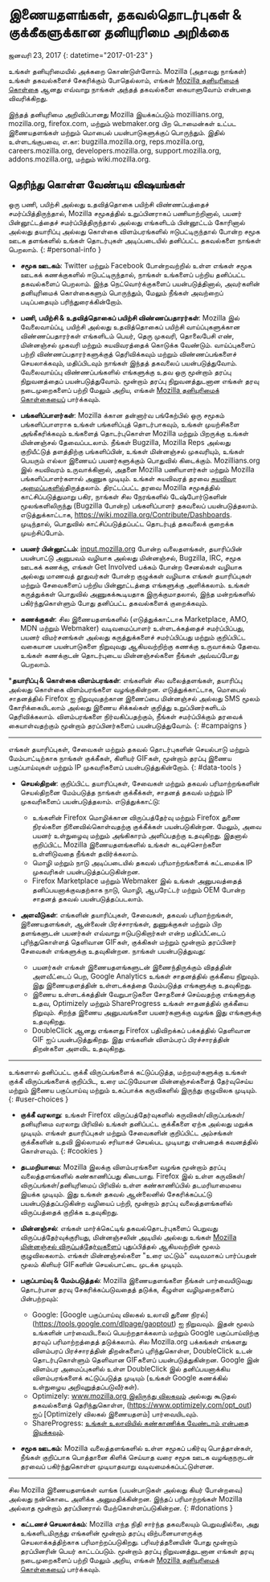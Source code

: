 # இணையதளங்கள், தகவல்தொடர்புகள் & குக்கீகளுக்கான தனியுரிமை அறிக்கை

ஜனவரி 23, 2017
{: datetime="2017-01-23" }

உங்கள் தனியுரிமையில் அக்கறை கொண்டுள்ளோம். Mozilla (அதாவது நாங்கள்) உங்கள் தகவல்களைச் சேகரிக்கும் போதெல்லாம், எங்கள் [Mozilla தனியுரிமைக் கொள்கை](https://www.mozilla.org/privacy/) ஆனது எவ்வாறு நாங்கள் அந்தத் தகவல்களை கையாளுவோம் என்பதை விவரிக்கிறது.

இந்தத் தனியுரிமை அறிவிப்பானது 
Mozilla இயக்கப்படும் mozillians.org, mozilla.org, firefox.com, மற்றும் webmaker.org பிற டொமைன்கள் உட்பட இணையதளங்கள் மற்றும் மொபைல் பயன்பாடுகளுக்குப் பொருந்தும். இதில் உள்ளடங்குபவை, எ.கா: bugzilla.mozilla.org, reps.mozilla.org, careers.mozilla.org, developers.mozilla.org, support.mozilla.org, addons.mozilla.org, மற்றும் wiki.mozilla.org.

## தெரிந்து கொள்ள வேண்டிய விஷயங்கள்

ஒரு பணி, பயிற்சி அல்லது உதவித்தொகை பயிற்சி விண்ணப்பத்தைச் சமர்ப்பித்திருந்தால், Mozilla சமூகத்தில் உறுப்பினராகப் பணியாற்றினால், பயனர் பின்னூட்டத்தைச் சமர்ப்பித்திருந்தால் அல்லது எங்களிடம் பின்னூட்டம் கோரினால் அல்லது தயாரிப்பு அல்லது கொள்கை விளம்பரங்களில் ஈடுபட்டிருந்தால் போன்ற சமூக ஊடக தளங்களில் உங்கள் தொடர்புகள் அடிப்படையில் தனிப்பட்ட தகவல்களை நாங்கள் பெறலாம். 
{: #personal-info }

* **சமூக ஊடகம்**: Twitter மற்றும் Facebook போன்றவற்றில் உள்ள எங்கள் சமூக ஊடகக் கணக்குகளில் ஈடுபட்டிருந்தால், நாங்கள் உங்களைப் பற்றிய தனிப்பட்ட தகவல்களைப் பெறலாம். இந்த நெட்வொர்க்குகளைப் பயன்படுத்தினால், அவர்களின் தனியுரிமைக் கொள்கைகளும் பொருந்தும், மேலும் நீங்கள் அவற்றைப் படிப்பதையும் பரிந்துரைக்கின்றோம்.  

* **பணி, பயிற்சி & உதவித்தொகைப் பயிற்சி விண்ணப்பதாரர்கள்**: Mozilla இல் வேலைவாய்ப்பு, பயிற்சி அல்லது உதவித்தொகைப் பயிற்சி வாய்ப்புகளுக்கான விண்ணப்பதாரர்கள் எங்களிடம் பெயர், தெரு முகவரி, தொலைபேசி எண், மின்னஞ்சல் முகவரி மற்றும் சுயவிவரத்தைக் கொடுக்க வேண்டும். வாய்ப்புகளைப் பற்றி விண்ணப்பதாரர்களுக்குத் தெரிவிக்கவும் மற்றும் விண்ணப்பங்களைச் செயலாக்கவும், மதிப்பிடவும் நாங்கள் இந்தத் தகவலைப் பயன்படுத்துவோம். வேலைவாய்ப்பு விண்ணப்பங்களில் எங்களுக்கு உதவ ஒரு மூன்றாம் தரப்பு நிறுவனத்தைப் பயன்படுத்துவோம். மூன்றாம் தரப்பு நிறுவனத்துடனான எங்கள் தரவு நடைமுறைகளைப் பற்றி மேலும் அறிய, எங்கள் [Mozilla தனியுரிமைக் கொள்கையைப்](https://www.mozilla.org/privacy/) பார்க்கவும்.

* **பங்களிப்பாளர்கள்**: Mozilla க்கான தன்னார்வ பங்கேற்பில் ஒரு சமூகம் பங்களிப்பாளராக உங்கள் பங்களிப்புத் தொடர்பாகவும், உங்கள் முயற்சிகளை அங்கீகரிக்கவும் உங்களைத் தொடர்புகொள்ள Mozilla மற்றும் பிறருக்கு உங்கள் மின்னஞ்சல் தேவைப்படலாம். நீங்கள் Bugzilla, Mozilla Reps அல்லது குறியீட்டுத் தளத்திற்கு பங்களிப்பின், உங்கள் மின்னஞ்சல் முகவரியும், உங்கள் பெயரும் எல்லா இணையப் பயனர்களுக்கும் பொதுவில் கிடைக்கும். Mozillians.org இல் சுயவிவரம் உருவாக்கினால், அதனை Mozilla பணியாளர்கள் மற்றும் Mozilla பங்களிப்பாளர்களால் அணுக முடியும். உங்கள் சுயவிவரத் தரவை [சுயவிவர அமைப்புகளில்](https://mozillians.org/user/edit)திருத்தலாம். திரட்டப்பட்ட தரவை Mozilla சமூகத்தில் காட்சிப்படுத்துமாறு பகிர, நாங்கள் சில நேரங்களில் டேஷ்போர்டுகளின் மூலங்களிலிருந்து (Bugzilla போன்ற) பங்களிப்பாளர் தகவலைப் பயன்படுத்தலாம். எடுத்துக்காட்டாக, <https://wiki.mozilla.org/Contribute/Dashboards>. முடிந்தால், பொதுவில் காட்சிப்படுத்தப்பட்ட தொடர்புத் தகவலைக் குறைக்க முயற்சிப்போம்.

* **பயனர் பின்னூட்டம்**:  [input.mozilla.org](https://input.mozilla.org/) போன்ற வலைதளங்கள், தயாரிப்பின் பயன்பாட்டு அனுபவம் வழியாக அல்லது மின்னஞ்சல், Bugzilla, IRC, சமூக ஊடகக் கணக்கு, எங்கள் Get Involved பக்கம் போன்ற சேனல்கள் வழியாக அல்லது மாணவத் தூதுவர்கள் போன்ற குழுக்கள் வழியாக எங்கள் தயாரிப்புகள் மற்றும் சேவைகளைப் பற்றிய பின்னூட்டத்தை எங்களுக்கு அளிக்கலாம். உங்கள் கருத்துக்கள் பொதுவில் அணுகக்கூடியதாக இருக்குமாதலால், இந்த மன்றங்களில் பகிர்ந்துகொள்ளும் போது தனிப்பட்ட தகவல்களைக் குறைக்கவும்.

* **கணக்குகள்**: சில இணையதளங்களில் (எடுத்துக்காட்டாக Marketplace, AMO, MDN மற்றும் Webmaker) வடிவமைப்பாளர் உள்ளடக்கத்தைச் சமர்ப்பிப்பது, பயனர் விமர்சனங்கள் அல்லது கருத்துக்களைச் சமர்ப்பிப்பது மற்றும் குறிப்பிட்ட வகையான பயன்பாடுகளை நிறுவுவது ஆகியவற்றிற்கு கணக்கு உருவாக்கம் தேவை.  உங்கள் கணக்குடன் தொடர்புடைய மின்னஞ்சல்களை நீங்கள் அவ்வப்போது பெறலாம்.

***தயாரிப்பு & கொள்கை விளம்பரங்கள்**:  எங்களின் சில வலைத்தளங்கள், தயாரிப்பு அல்லது கொள்கை விளம்பரங்களை வழங்குகின்றன. எடுத்துக்காட்டாக, மொபைல் சாதனத்தில் Firefox ஐ நிறுவுவதற்கான இணைப்பை மின்னஞ்சல் அல்லது SMS மூலம் கோரிக்கையிடலாம் அல்லது இணைய சிக்கல்கள் குறித்து உறுப்பினர்களிடம் தெரிவிக்கலாம். விளம்பரங்களை நிர்வகிப்பதற்கும், நீங்கள் சமர்ப்பிக்கும் தரவைக் கையாள்வதற்கும் மூன்றாம் தரப்பினர்களைப் பயன்படுத்துவோம்.
{: #campaigns }

---------------------------------------

எங்கள் தயாரிப்புகள், சேவைகள் மற்றும் தகவல் தொடர்புகளின் செயல்பாடு மற்றும் மேம்பாட்டிற்காக நாங்கள் குக்கீகள், கிளியர் GIFகள், மூன்றாம் தரப்பு இணைய பகுப்பாய்வுகள் மற்றும் IP முகவரிகளைப் பயன்படுத்துகின்றோம். 
{: #data-tools }

* **செயல்திறன்**: குறிப்பிட்ட தயாரிப்புகள், சேவைகள் மற்றும் தகவல் பரிமாற்றங்களின் செயல்திறனை மேம்படுத்த நாங்கள் குக்கீக்கள், சாதனத் தகவல் மற்றும் IP முகவரிகளைப் பயன்படுத்தலாம். எடுத்துக்காட்டு:
    * உங்களின் Firefox மொழிக்கான விருப்பத்தேர்வு மற்றும் Firefox துணை நிரல்களை நினைவில்கொள்வதற்கு குக்கீக்கள் பயன்படுகின்றன. மேலும், அவை பயனர் உள்நுழைவு மற்றும் அங்கிகாரம் அளிப்பதற்கு உதவுகிறது. இதனால் குறிப்பிட்ட Mozilla இணையதளங்களில் உங்கள் கடவுச்சொற்களை உள்ளிடுவதை நீங்கள் தவிர்க்கலாம்.  
    * மொழி மற்றும் நாடு அடிப்படையில் தகவல் பரிமாற்றங்களைக் கட்டமைக்க IP முகவரிகள் பயன்படுத்தப்படுகின்றன.  
    * Firefox Marketplace மற்றும் Webmaker இல் உங்கள் அனுபவத்தைத் தனிப்பயனாக்குவதற்காக நாடு, மொழி, ஆபரேட்டர் மற்றும் OEM போன்ற சாதனத் தகவல் பயன்படுத்தப்படலாம்.

* **அளவீடுகள்**: எங்களின் தயாரிப்புகள், சேவைகள், தகவல் பரிமாற்றங்கள், இணையதளங்கள், ஆன்லைன் பிரச்சாரங்கள், துணுக்குகள் மற்றும் பிற தளங்களுடன் பயனர்கள் எவ்வாறு ஈடுபடுகிறார்கள் என்ற மதிப்பீட்டைப் புரிந்துகொள்ளத் தெளிவான GIFகள், குக்கிகள் மற்றும் மூன்றாம் தரப்பினர் சேவைகள் எங்களுக்கு உதவுகின்றன. நாங்கள் பயன்படுத்துவது:
    * பயனர்கள் எங்கள் இணையதளங்களுடன் இணைந்திருக்கும் விதத்தின் அளவீட்டைப் பெற, Google Analytics உங்கள் சாதனத்தில் குக்கீயை நிறுவும்.      இது இணையதளத்தின் உள்ளடக்கத்தை மேம்படுத்த எங்களுக்கு உதவுகிறது.  
    * இணைய உள்ளடக்கத்தின் வேறுபாடுகளை சோதனைச் செய்வதற்கு எங்களுக்கு உதவ, Optimizely மற்றும் ShareProgress உங்கள் சாதனத்தில் குக்கீயை நிறுவும்.  சிறந்த இணைய அனுபவங்களை பயனர்களுக்கு வழங்க     இது எங்களுக்கு உதவுகிறது.
    * DoubleClick ஆனது எங்களது Firefox பதிவிறக்கப் பக்கத்தில் தெளிவான GIF ஐப் பயன்படுத்துகிறது.  இது எங்களின் விளம்பரப் பிரச்சாரத்தின் திறன்களை அளவிட உதவுகிறது.

---------------------------------------

உங்களால் தனிப்பட்ட குக்கீ விருப்பங்களைக் கட்டுப்படுத்த, மற்றவர்களுக்கு உங்கள் குக்கீ விருப்பங்களைக் குறிப்பிட, உரை மட்டுமேயான மின்னஞ்சல்களைத் தேர்வுசெய்ய மற்றும் இணைய பகுப்பாய்வு மற்றும் உகப்பாக்க கருவிகளில் இருந்து குழுவிலக முடியும். 
{: #user-choices }

* **குக்கீ வரலாறு**: உங்கள் Firefox விருப்பத்தேர்வுகளில் கருவிகள்/விருப்பங்கள்/தனியுரிமை வரலாறு பிரிவில் உங்கள் தனிப்பட்ட குக்கீகளை ஏற்க அல்லது மறுக்க முடியும். எங்கள் தயாரிப்புகள் மற்றும் சேவைகளின் குறிப்பிட்ட அம்சங்கள் குக்கீகளின் உதவி இல்லாமல் சரியாகச் செயல்பட முடியாது என்பதைக் கவனத்தில் கொள்ளவும்.
{: #cookies }

* **தடமறியாமை**: Mozilla இலக்கு விளம்பரங்களை வழங்க மூன்றாம் தரப்பு வலைத்தளங்களில் கண்காணிப்பது கிடையாது.  Firefox இல் உள்ள கருவிகள்/விருப்பங்கள்/தனியுரிமைப் பிரிவில் உள்ள கண்காணிப்பில் தடமரியாமையை இயக்க முடியும். இது உங்கள் தகவல் ஆன்லைனில் சேகரிக்கப்பட்டு பயன்படுத்தப்படுகின்ற வழியைப் பற்றி, மூன்றாம் தரப்பு வலைத்தளங்களில் விருப்பத்தைக் குறிக்க உதவுகிறது.

* **மின்னஞ்சல்**: எங்கள் மார்க்கெட்டிங் தகவல்தொடர்புகளைப் பெறுவது விருப்பத்தேர்வுக்குரியது, மின்னஞ்சலின் அடியில் அல்லது உங்கள் [Mozilla மின்னஞ்சல் விருப்பத்தேர்வுகளைப்](https://www.mozilla.org/newsletter/recovery/) புதுப்பித்தல் ஆகியவற்றின் மூலம் குழுவிலகலாம். எங்கள் மின்னஞ்சல்களை "உரை மட்டும்" வடிவமாகப் பார்ப்பதன் மூலம் கிளியர் GIFகளின் செயல்பாட்டை முடக்க முடியும்.

* **பகுப்பாய்வு & மேம்படுத்தல்**: Mozilla இணையதளங்களை நீங்கள் பார்வையிடுவது தொடர்பான தரவு சேகரிக்கப்படுவதைத் தடுக்க, கீழுள்ள வழிமுறைகளைப் பின்பற்றவும்:
   *  Google: [Google பகுப்பாய்வு விலகல் உலாவி துணை நிரல்] (https://tools.google.com/dlpage/gaoptout) ஐ நிறுவவும். இதன் மூலம் உங்களின் பார்வையிடலைப் பெயற்றதாக்கலாம் மற்றும் Google பகுப்பாய்விற்கு தரவுப் பரிமாற்றத்தைத் தடுக்கலாம். சில Mozilla.org பக்கங்கள் எங்களது விளம்பரப் பிரச்சாரத்தின் திறன்களைப் புரிந்துகொள்ள, DoubleClick உடன் தொடர்புகொள்ளும் தெளிவான GIFகளைப் பயன்படுத்துகின்றன. Google இன் விளம்பர அமைப்புகளில் உள்ள DoubleClick இல் தனிப்பயனாக்கிய விளம்பரங்களைக் கட்டுப்படுத்த முடியும் (உங்கள் Google கணக்கில் உள்நுழைய அறிவுறுத்தப்படுவீர்கள்).
   *  Optimizely: [www.mozilla.org இலிருந்து விலகவும்](https://www.mozilla.org/?optimizely_opt_out=true) அல்லது கூடுதல் தகவல்களைத் தெரிந்துகொள்ள, (https://www.optimizely.com/opt_out) ஐப் [Optimizely விலகல் இணையதளம்] பார்வையிடவும். 
   *  ShareProgress: [உங்கள் உலாவியில் கண்காணிக்க வேண்டாம் என்பதை இயக்கவும்](https://support.mozilla.org/kb/how-do-i-turn-do-not-track-feature).

* **சமூக ஊடகம்**: Mozilla வலைத்தளங்களில் உள்ள சமூகப் பகிர்வு பொத்தான்கள், நீங்கள் குறிப்பாக பொத்தானை கிளிக் செய்யாத வரை சமூக ஊடக வழங்குநருடன் தரவைப் பகிர்ந்துகொள்ள முடியாதவாறு வடிவமைக்கப்பட்டுள்ளன.

---------------------------------------

சில Mozilla இணையதளங்கள் வாங்க (பயன்பாடுகள் அல்லது கியர் போன்றவை) அல்லது நன்கொடை அளிக்க அனுமதிக்கின்றன. இந்தப் பரிமாற்றங்கள் Mozilla அல்லாத மூன்றாம் தரப்பினரால் மேற்கொள்ளப்படுகின்றன. 
{: #donations }

* **கட்டணச் செயலாக்கம்**:   Mozilla எந்த நிதி சார்ந்த தகவலையும் பெறுவதில்லை, அது உங்களிடமிருந்து எங்களின் மூன்றாம் தரப்பு விற்பனையாளருக்கு செயலாக்கத்திற்காக பரிமாற்றப்படுகிறது. பரிவர்த்தனையின் போது மூன்றாம் தரப்பினரின் பெயர் காட்டப்படும்.  மூன்றாம் தரப்பு நிறுவனத்துடனான எங்கள் தரவு நடைமுறைகளைப் பற்றி மேலும் அறிய, எங்கள் [Mozilla தனியுரிமைக் கொள்கையைப்](https://www.mozilla.org/privacy/) பார்க்கவும்.
